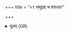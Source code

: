 +++
title = "०९ समुद्रश् च शतधारः"

+++
<details><summary>मूलम् (GR)</summary>

समुद्रश् च शतधारः  
सहस्रधारो अक्षितः ।  
पुरस्ताद् इन्द्र आचरत्  
पूर्णगोष्ठ इदं पृण ॥
</details>